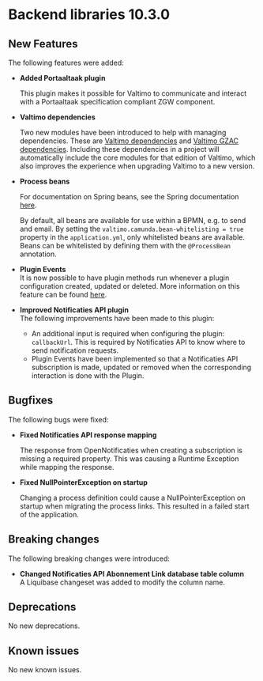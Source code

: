 # Backend libraries 10.3.0

## New Features

The following features were added:

* **Added Portaaltaak plugin**

  This plugin makes it possible for Valtimo to communicate and interact
  with a Portaaltaak specification compliant ZGW component.

* **Valtimo dependencies**

  Two new modules have been introduced to help with managing dependencies. These are [Valtimo dependencies](/getting-started/modules/core/valtimo-dependencies.md) and
  [Valtimo GZAC dependencies](/getting-started/modules/zgw/valtimo-gzac-dependencies.md). Including these dependencies
  in a project will automatically include the core modules for that edition of Valtimo, which also improves the
  experience when upgrading Valtimo to a new version.

* **Process beans**

  For documentation on Spring beans, see the Spring documentation [here](https://docs.spring.io/spring-framework/docs/current/reference/html/core.html).

  By default, all beans are available for use within a BPMN, e.g. to send and email. By setting the
  `valtimo.camunda.bean-whitelisting = true` property in the `application.yml`, only whitelisted beans are available.
  Beans can be whitelisted by defining them with the `@ProcessBean` annotation.

* **Plugin Events**  
It is now possible to have plugin methods run whenever a plugin configuration created, updated or deleted. 
More information on this feature can be found [here](/extending-valtimo/plugin/custom-plugin-definition.md#plugin-events).

* **Improved Notificaties API plugin**  
The following improvements have been made to this plugin:
  * An additional input is required when configuring the plugin: `callbackUrl`. This is required by Notificaties API to know where to send notification requests.
  * Plugin Events have been implemented so that a Notificaties API subscription is made, updated or removed when the corresponding interaction is done with the Plugin.

## Bugfixes

The following bugs were fixed:

* **Fixed Notificaties API response mapping**

  The response from OpenNotificaties when creating a subscription is missing a required property. This was causing a Runtime Exception while mapping the response.

* **Fixed NullPointerException on startup**

  Changing a process definition could cause a NullPointerException on startup when migrating the process links. This resulted in a failed start of the application.

## Breaking changes

The following breaking changes were introduced:

* **Changed Notificaties API Abonnement Link database table column**  
A Liquibase changeset was added to modify the column name.

## Deprecations

No new deprecations.

## Known issues

No new known issues.
